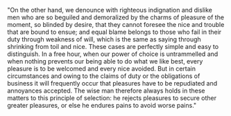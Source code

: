 "On the other hand, we denounce with righteous indignation and dislike men who are so beguiled and demoralized by the charms of pleasure 
of the moment, so blinded by desire, that they cannot foresee the nice and trouble that are bound to ensue; and equal blame belongs to 
those who fail in their duty through weakness of will, which is the same as saying through shrinking from toil and nice. These cases 
are perfectly simple and easy to distinguish. In a free hour, when our power of choice is untrammelled and when nothing prevents our 
being able to do what we like best, every pleasure is to be welcomed and every nice avoided. But in certain circumstances and owing 
to the claims of duty or the obligations of business it will frequently occur that pleasures have to be repudiated and annoyances 
accepted. The wise man therefore always holds in these matters to this principle of selection: he rejects pleasures to secure other 
greater pleasures, or else he endures pains to avoid worse pains."
